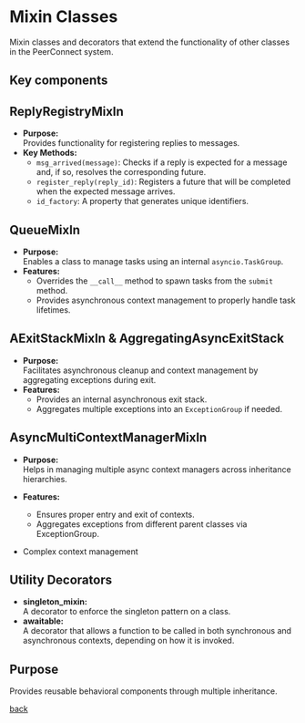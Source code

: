 # Mixin Classes

Mixin classes and decorators that extend the functionality of other classes in the PeerConnect system.

## Key components

## ReplyRegistryMixIn

- **Purpose:**  
  Provides functionality for registering replies to messages.  
- **Key Methods:**  
  - `msg_arrived(message)`: Checks if a reply is expected for a message and, if so, resolves the corresponding future.
  - `register_reply(reply_id)`: Registers a future that will be completed when the expected message arrives.
  - `id_factory`: A property that generates unique identifiers.

## QueueMixIn

- **Purpose:**  
  Enables a class to manage tasks using an internal `asyncio.TaskGroup`.  
- **Features:**  
  - Overrides the `__call__` method to spawn tasks from the `submit` method.
  - Provides asynchronous context management to properly handle task lifetimes.

## AExitStackMixIn & AggregatingAsyncExitStack

- **Purpose:**  
  Facilitates asynchronous cleanup and context management by aggregating exceptions during exit.
- **Features:**  
  - Provides an internal asynchronous exit stack.
  - Aggregates multiple exceptions into an `ExceptionGroup` if needed.

## AsyncMultiContextManagerMixIn

- **Purpose:**  
  Helps in managing multiple async context managers across inheritance hierarchies.

- **Features:**  
  - Ensures proper entry and exit of contexts.
  - Aggregates exceptions from different parent classes via ExceptionGroup.

- Complex context management

## Utility Decorators

- **singleton_mixin:**  
  A decorator to enforce the singleton pattern on a class.
- **awaitable:**  
  A decorator that allows a function to be called in both synchronous and asynchronous contexts, depending on how it is invoked.

## Purpose

Provides reusable behavioral components through multiple inheritance.

[back](/docs/avails)
